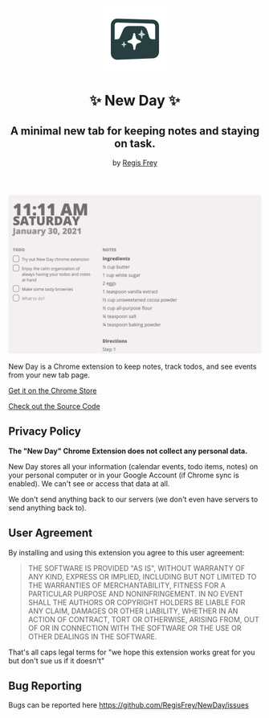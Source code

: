 <header>

![New Day - Sparkling Tab Logo](./promo/NewDay-Icon.png)
# ✨ New Day ✨
## A minimal new tab for keeping notes and staying on task.

by [Regis Frey](http://regisfrey.com)

</header>

![Screenshot showing the time and 2 columns of todos and notes](./promo/NewDay-Screenshot.png)

New Day is a Chrome extension 
to keep notes, track todos, and see events
from your new tab page.

<div class="buttons">

[Get it on the Chrome Store](https://example.com)

[Check out the Source Code](https://github.com/RegisFrey/NewDay)

</div>

## Privacy Policy
**The "New Day" Chrome Extension does not collect
any personal data.**

New Day stores all your information
(calendar events, todo items, notes)
on your personal computer
or in your Google Account (if Chrome sync is enabled).
We can't see or access that data at all. 

We don't send anything back to our servers
(we don't even have servers to send anything back to).

## User Agreement

By installing and using this extension you agree to this user agreement:

> THE SOFTWARE IS PROVIDED "AS IS", WITHOUT WARRANTY OF ANY KIND, 
> EXPRESS OR IMPLIED, INCLUDING BUT NOT LIMITED TO THE WARRANTIES 
> OF MERCHANTABILITY, FITNESS FOR A PARTICULAR PURPOSE AND NONINFRINGEMENT.
> IN NO EVENT SHALL THE AUTHORS OR COPYRIGHT HOLDERS BE LIABLE FOR ANY CLAIM,
> DAMAGES OR OTHER LIABILITY, WHETHER IN AN ACTION OF CONTRACT, TORT OR OTHERWISE,
> ARISING FROM, OUT OF OR IN CONNECTION WITH THE SOFTWARE OR THE USE OR OTHER
> DEALINGS IN THE SOFTWARE.

That's all caps legal terms for "we hope this extension works great for you
but don't sue us if it doesn't"

## Bug Reporting
Bugs can be reported here https://github.com/RegisFrey/NewDay/issues